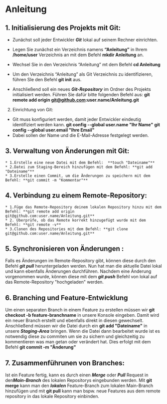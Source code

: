 # **Anleitung**

## **1. Initialisierung des Projekts mit Git:**

* Zunächst soll jeder Entwickler ***Git*** lokal auf seinem Rechner einrichten.
*   Legen Sie zunächst ein Verzeichnis namens **“Anleitung”** in Ihrem **/home/user** Verzeichnis an mit dem Befehl **mkdir Anleitung** an.
*   Wechsel Sie in den Verzeichnis “Anleitung” mt dem Befehl **cd Anleitung**
*   Um den Verzeichnis “Anleitung” als Git Verzeichnis zu identifizieren, führen SIe den Befehl **git init** aus.

* Anschließend soll ein neues ***Git-Repository*** im Ordner des Projekts initialisiert werden.
Führen Sie dafür bitte folgenden Befehl aus: **git remote add origin git@github.com:user.name/Anleitung.git**

2. Einrichtung von Git:
* Git muss konfiguriert werden, damit jeder Entwickler eindeutig identifiziert werden kann.
    **git config --global user.name "Ihr Name"**
    **git config --global user.email "Ihre Email"**
* Dabei sollen der Name und die E-Mail-Adresse festgelegt werden.

## **3. Verwaltung von Änderungen mit Git:**

    * 1.Erstelle eine neue Datei mit dem Befehl:  **touch "Dateiname"** 
    * 2.Datei zum Staging-Bereich hinzufügen mit dem Befehl: **git add "Dateiname"**
    * 3.Erstelle einen Commit, um die Änderungen zu speichern mit dem Befehl: **git commit -m "Kommentar"**

## **4. Verbindung zu einem Remote-Repository:**

    * 1.Füge das Remote-Repository deinem lokalen Repository hinzu mit dem Befehl: **git remote add origin git@github.com:user.name/Anleitung.git**
    * 2. Überprüfe, ob das Remote korrekt hinzugefügt wurde mit dem Befehl: **git remote -v**
    * 3.Clonen des Repositories mit dem Befehl: **git clone git@github.com:user.name/Anleitung.git**

## **5. Synchronisieren von Änderungen :**

Falls es Änderungen im Remote-Repository gibt, können diese durch den Befehl ***git pull*** heruntergeladen werden.
Nun hat man die aktuelle Datei lokal und kann ebenfalls Änderungen durchführen.
Nachdem eine Änderung vorgenommen wurde, können diese mit dem ***git push*** Befehl von lokal auf das Remote-Repository "hochgeladen" werden.

## **6. Branching und Feature-Entwicklung**

Um einen separaten Branch in einem Feature zu erstellen müssen wir **git checkout -b feature-branchname** in unsere Konsole eingeben.
Damit wird ein neuer Branch erstellt und ebenfalls direkt in diesen gewechselt.
Anschließend müssen wir die Datei durch ein **git add "Dateiname"** in unsere ***Staging-Area*** bringen. 
Wenn die Datei dann bearbeitet wurde ist es notwendig diese zu commiten um sie zu sichern
und gleichzeitig zu kommentieren was man getan oder verändert hat. Dies erfolgt mit dem Befehl **git commit -m "Änderung"**

## **7. Zusammenführunen von Branches:**

Ist ein Feature fertig, kann es durch einen ***Merge*** oder ***Pull*** Request
in den***Main-Branch*** des lokalen Repositorys eingebunden werden. Mit **git merge**
kann man den ***lokalen*** Feature-Branch zum lokalen Main-Branch hinzufügen
und mit **git pull** kann man bspw. neue Features aus dem remote repository
in das lokale Repository einbinden. 

